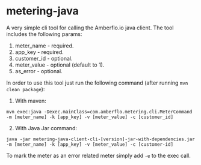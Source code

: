 # metering-java
A very simple cli tool for calling the Amberflo.io java client. The tool includes the following params:
1. meter_name - required.
2. app_key - required.
3. customer_id - optional.
4. meter_value - optional (default to 1).
5. as_error - optional.

In order to use this tool just run the following command (after running `mvn clean package`):
1. With maven:

```mvn exec:java -Dexec.mainClass=com.amberflo.metering.cli.MeterCommand -m [meter_name] -k [app_key] -v [meter_value] -c [customer_id]```

2. With Java Jar command:

```java -jar metering-java-client-cli-[version]-jar-with-dependencies.jar -m [meter_name] -k [app_key] -v [meter_value] -c [customer-id]```


To mark the meter as an error related meter simply add `-e` to the exec call.